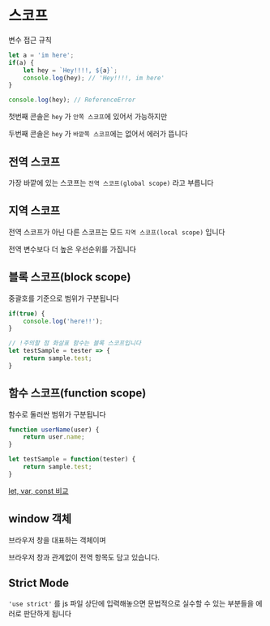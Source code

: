 # 스코프

변수 접근 규칙

```jsx
let a = 'im here';
if(a) {
	let hey = `Hey!!!!, ${a}`;
	console.log(hey); // 'Hey!!!!, im here'
}

console.log(hey); // ReferenceError
```

첫번째 콘솔은 `hey` 가 `안쪽 스코프`에 있어서 가능하지만

두번째 콘솔은 `hey` 가 `바깥쪽 스코프`에는 없어서 에러가 뜹니다

## 전역 스코프

가장 바깥에 있는 스코프는 `전역 스코프(global scope)` 라고 부릅니다

## 지역 스코프

전역 스코프가 아닌 다른 스코프는 모드 `지역 스코프(local scope)` 입니다

전역 변수보다 더 높은 우선순위를 가집니다

## 블록 스코프(block scope)

중괄호를 기준으로 범위가 구분됩니다

```jsx
if(true) {
	console.log('here!!');
}

// !주의할 점 화살표 함수는 블록 스코프입니다
let testSample = tester => {
	return sample.test;
}
```

## 함수 스코프(function scope)

함수로 둘러싼 범위가 구분됩니다

```jsx
function userName(user) {
	return user.name;
}

let testSample = function(tester) {
	return sample.test;
}
```

[let, var, const 비교](https://www.notion.so/2df86c2c5722408c86a2d55d44acaab6)

## window 객체

브라우저 창을 대표하는 객체이며

브라우저 창과 관계없이 전역 항목도 담고 있습니다.

## Strict Mode

`'use strict'` 를 js 파일 상단에 입력해놓으면 문법적으로 실수할 수 있는 부분들을 에러로 판단하게 됩니다